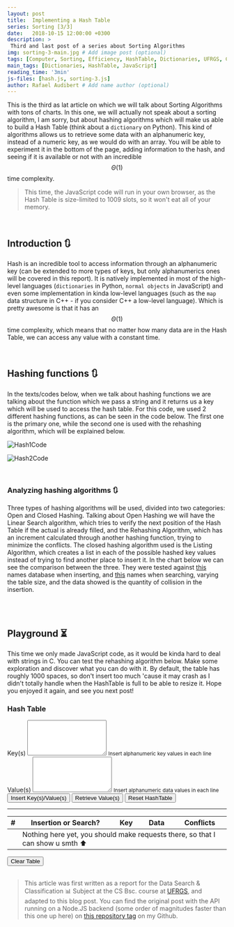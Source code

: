 ```yaml
---
layout: post
title:  Implementing a Hash Table
series: Sorting [3/3]
date:   2018-10-15 12:00:00 +0300
description: >
 Third and last post of a series about Sorting Algorithms
img: sorting-3-main.jpg # Add image post (optional)
tags: [Computer, Sorting, Efficiency, HashTable, Dictionaries, UFRGS, C, JavaScript]
main_tags: [Dictionaries, HashTable, JavaScript]
reading_time: '3min'
js-files: [hash.js, sorting-3.js]
author: Rafael Audibert # Add name author (optional)
---
```


<!-- markdownlint-disable-file MD033 -->
This is the third as lat article on which we will talk about Sorting Algorithms with tons of charts. In this one, we will actually not speak about a sorting algorithm, I am sorry, but about hashing algorithms which will make us able to build a Hash Table (think about a `dictionary` on Python). This kind of algorithms allows us to retrieve some data with an alphanumeric key, instead of a numeric key, as we would do with an array. You will be able to experiment it in the bottom of the page, adding information to the hash, and seeing if it is available or not with an incredible $$\Theta(1)$$ time complexity.

> This time, the JavaScript code will run in your own browser, as the Hash Table is size-limited to 1009 slots, so it won't eat all of your memory.

<br/>

## Introduction 🔃

Hash is an incredible tool to access information through an alphanumeric key (can be extended to more types of keys, but only alphanumerics ones will be covered in this report). It is natively implemented in most of the high-level languages (`dictionaries` in Python, `normal objects` in JavaScript) and even some implementation in kinda low-level languages (such as the `map` data structure in C++ - if you consider C++ a low-level language). Which is pretty awesome is that it has an $$\Theta(1)$$ time complexity, which means that no matter how many data are in the Hash Table, we can access any value with a constant time.

<br />

## Hashing functions 🔃

In the texts/codes below, when we talk about hashing functions we are talking about the function which we pass a string and it returns us a key which will be used to access the hash table. For this code, we used 2 different hashing functions, as can be seen in the code below. The first one is the primary one, while the second one is used with the rehashing algorithm, which will be explained below.

![Hash1Code]({{site.baseurl}}/assets/img/sorting-3-hash1.png)

![Hash2Code]({{site.baseurl}}/assets/img/sorting-3-hash2.png)

<br/>

### Analyzing hashing algorithms 🔃

Three types of hashing algorithms will be used, divided into two categories: Open and Closed Hashing. Talking about Open Hashing we will have the Linear Search algorithm, which tries to verify the next position of the Hash Table if the actual is already filled, and the Rehashing Algorithm, which has an increment calculated through another hashing function, trying to minimize the conflicts. The closed hashing algorithm used is the Listing Algorithm, which creates a list in each of the possible hashed key values instead of trying to find another place to insert it. In the chart below we can see the comparison between the three. They were tested against <a href="dataset.txt">this</a> names database when
inserting, and <a href="queries.txt">this</a> names when searching, varying the table size, and the data showed is the quantity of collision in the insertion.

<div class='canvas-inside'>
  <canvas id="hash-1" class="chartjs" width="640" height="400"></canvas>
</div>

<br/><br/>

## Playground ⏳

This time we only made JavaScript code, as it would be kinda hard to deal with strings in C. You can test the rehashing algorithm below. Make some exploration and discover what you can do with it. By default, the table has roughly 1000 spaces, so don't insert too much 'cause it may crash as I didn't totally handle when the HashTable is full to be able to resize it. Hope you enjoyed it again, and see you next post!

<div class="card">
  <div class="card-body">
    <h3> Hash Table<br /></h3>
    <form>
      <div class="form-group">
        <label for="key">Key(s)</label>
        <textarea type="text" class="form-control" rows="5" id="key"></textarea>
        <small id="keyHelp" class="form-text text-muted">Insert alphanumeric key values in each line</small>
      </div>
      <div class="form-group">
        <label for="data">Value(s)</label>
        <textarea type="text" class="form-control" rows="5" id="data"></textarea>
        <small id="dataHelp" class="form-text text-muted">Insert alphanumeric data values in each line</small>
      </div>
      <button id="insertButton" type="submit" class="btn btn-primary left">Insert Key(s)/Value(s)</button>
      <button id="retrieveButton" type="submit" class="btn btn-primary left">Retrieve Value(s)</button>
      <button id="resetButton" type="submit" class="btn btn-primary right">Reset HashTable</button>
    </form>
    <hr />
    <div class="table-responsive">
      <table class="table table-hover">
        <thead>
          <tr>
            <th scope="col">#</th>
            <th scope="col">Insertion or Search?</th>
            <th scope="col">Key</th>
            <th scope="col">Data</th>
            <th scope="col">Conflicts</th>
          </tr>
        </thead>
        <tbody id="playgroundTable">
          <tr id="information">
            <td></td>
            <td colspan="5">Nothing here yet, you should make requests there, so that I can show u smth ⬆️</td>
          </tr>
        </tbody>
      </table>
    </div>
    <button id="clearTable" class="btn btn-primary float-right">Clear Table</button>
  </div>
</div>

<br/>

> This article was first written as a report for the Data Search & Classification 📊 Subject at the CS Bsc. course at [UFRGS](http://ufrgs.br), and adapted to this blog post. You can find the original post with the API running on a Node.JS backend (some order of magnitudes faster than this one up here) on [this repository tag](https://github.com/rafaeelaudibert/LaboratoriosCPD.js/tree/nodeJS) on my Github.
